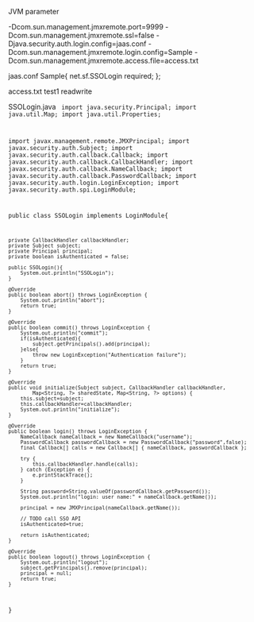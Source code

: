 JVM parameter

-Dcom.sun.management.jmxremote.port=9999 -Dcom.sun.management.jmxremote.ssl=false -Djava.security.auth.login.config=jaas.conf -Dcom.sun.management.jmxremote.login.config=Sample -Dcom.sun.management.jmxremote.access.file=access.txt

jaas.conf
Sample{
    net.sf.SSOLogin required;
};

access.txt
test1 readwrite


SSOLogin.java
<code>
import java.security.Principal;
import java.util.Map;
import java.util.Properties;

import javax.management.remote.JMXPrincipal;
import javax.security.auth.Subject;
import javax.security.auth.callback.Callback;
import javax.security.auth.callback.CallbackHandler;
import javax.security.auth.callback.NameCallback;
import javax.security.auth.callback.PasswordCallback;
import javax.security.auth.login.LoginException;
import javax.security.auth.spi.LoginModule;

public class SSOLogin implements LoginModule{

	private CallbackHandler callbackHandler;
	private Subject subject;
	private Principal principal;
	private boolean isAuthenticated = false;

	public SSOLogin(){
		System.out.println("SSOLogin");
	}
	
	@Override
	public boolean abort() throws LoginException {
		System.out.println("abort");
		return true;
	}

	@Override
	public boolean commit() throws LoginException {
		System.out.println("commit");
		if(isAuthenticated){
			subject.getPrincipals().add(principal);
		}else{
			throw new LoginException("Authentication failure");
		}
		return true;
	}

	@Override
	public void initialize(Subject subject, CallbackHandler callbackHandler,
			Map<String, ?> sharedState, Map<String, ?> options) {
		this.subject=subject;
		this.callbackHandler=callbackHandler;
		System.out.println("initialize");
	}

	@Override
	public boolean login() throws LoginException {
		NameCallback nameCallback = new NameCallback("username");
		PasswordCallback passwordCallback = new PasswordCallback("password",false);
		final Callback[] calls = new Callback[] { nameCallback, passwordCallback };

		try {
			this.callbackHandler.handle(calls);
		} catch (Exception e) {
			e.printStackTrace();
		}

		String password=String.valueOf(passwordCallback.getPassword());
		System.out.println("login: user name:" + nameCallback.getName());
		
		principal = new JMXPrincipal(nameCallback.getName());

		// TODO call SSO API
		isAuthenticated=true;

		return isAuthenticated;
	}

	@Override
	public boolean logout() throws LoginException {
		System.out.println("logout");
		subject.getPrincipals().remove(principal);
		principal = null;
		return true;
	}

}
</code>

